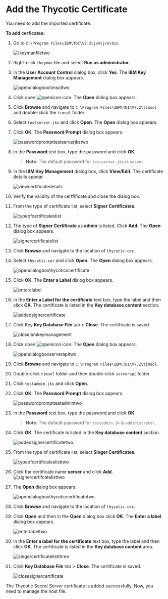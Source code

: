 [title]: # (Add Thycotic certificate)
[tags]: # (introduction)
[priority]: # (104)
# Add the Thycotic Certificate

You need to add the imported certificate.

__To add cerficates:__

1. Go to `C:\Program Files\IBM\TDI\V7.2\jvm\jre\bin`.

   ![ikeymanfiletwo](images/ikeymanfiletwo.png)
1. Right-click `ikeyman` file and select __Run as administrator__.
1. In the __User Account Control__ dialog box, click __Yes__. The __IBM Key Management__ dialog box appears.

   ![opendialogboxtimsoltwo](images/opendialogboxtimsoltwo.png)
1. Click open ![openicon](images/openicon.png) icon. The  __Open__ dialog box appears.
1. Click __Browse__ and navigate to `C:\Program Files\IBM\TDI\V7.2\timsol` and double-click the `timsol` folder.
1. Select `testserver.jks` and click __Open__. The __Open__ dialog box appears.
1. Click __OK__. The __Password Prompt__ dialog box appears.

   ![passwordprompttestserverjkstwo](images/passwordprompttestserverjkstwo.png)
1. In the __Password__ text box, type the password and click __OK__.

   > __Note__: The default password for `testserver.jks` is `server`.
1. In the __IBM Key Management__ dialog box, click __View/Edit__. The certificate details appear.

   ![viewcertificatedetails](images/viewcertificatedetails.png)
1. Verify the validity of the certfificate and close the dialog box.
1. From the type of certificate list, select __Signer Certificates__.

   ![typeofcertificateslist](images/typeofcertificateslist.png)
1. The type of __Signer Certificate__ as __admin__ is listed. Click __Add__. The __Open__ dialog box appears.

   ![signercertificatelist](images/signercertificatelist.png)
1. Click __Browse__ and navigate to the location of `thycotic.cer`.
1. Select `thycotic.cer` and click __Open__. The __Open__ dialog box appears.

   ![opendialogboxthycoticscertificate](images/opendialogboxthycoticscertificate.png)
1. Click __OK__. The __Enter a Label__ dialog box appears.

   ![enteralabel](images/enteralabel.png)
1. In the __Enter a Label for the certificate__ text box, type the label and then click __OK__. The certificate is listed in the __Key database content__ section.

   ![addedsignercertificate](images/addedsignercertificate.png)
1. Click Key __Key Database File__ tab > __Close__. The certificate is saved.

   ![closeibmkeymanagement](images/closeibmkeymanagement.png)
1. Click open ![openicon](images/openicon.png) icon. The __Open__ dialog box appears.

   ![opendialogboxserverapitwo](images/opendialogboxserverapitwo.png)
1. Click __Browse__ and navigate to `C:\Program Files\IBM\TDI\V7.2\timsol`.
1. Double-click `timsol` folder and then double-click `serverapi` folder.
1. Click `testadmin.jks` and click __Open__.
1. Click __OK__. The __Password Prompt__ dialog box appears.

   ![passwordprompttestadmintwo](images/passwordprompttestadmintwo.png)
1. In the __Password__ text box, type the password and click __OK__.

   > __Note__: The default password for `testadmin.jk` is `administrator`.
1. Click __OK__. The certificate is listed in the __Key database content__ section.

   ![addedsignercertificatetwo](images/addedsignercertificatetwo.png)
1. From the type of certificate list, select __Singer Certificates__.

   ![typeofcertificateslisttwo](images/typeofcertificateslisttwo.png)
1. Click the certificate name __server__ and click __Add__. 
![signercertifcatelisttwo](images/signercertifcatelisttwo.png)
1. The __Open__ dialog box appears.
  
   ![opendialogboxthycoticcertificatetwo](images/opendialogboxthycoticcertificatetwo.png)
1. Click __Browse__ and navigate to the location of `thycotic.cer`.
1. Click __Open__ and then in the __Open__ dialog box click __OK__. The __Enter a label__ dialog box appears.

   ![enterlabeltwo](images/enterlabeltwo.png)
1. In the __Enter a label for the certificate__ text box, type the label and then click __OK__. The certificate is listed in the __Key database content__ area.

   ![singercertificatelistthree](images/singercertificatelistthree.png)
1. Click __Key Database File__ tab > __Close__. The certificate is saved.

   ![closesignercertificate](images/closesignercertificate.png)
   
The Thycotic Secret Server certificate is added successfully. Now, you need to manage the host file.
